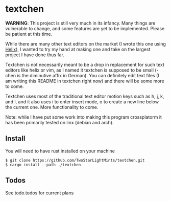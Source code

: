 # textchen

**WARNING**: This project is still very much in its infancy. Many things are vulnerable to change, and some features are yet to be implemented. Please be patient at this time.

While there are many other text editors on the market (I wrote this one using [Helix](https://github.com/helix-editor/helix)), I wanted to try my hand at making one and take on the largest project I have done thus far.

Textchen is not necessarily meant to be a drop in replacement for such text editors like helix or vim, as I named it textchen is supposed to be small (-chen is the diminutive affix in German). You can definitely edit text files (I am writing this README in textchen right now) and there will be some more to come.

Textchen uses most of the traditional text editor motion keys such as h, j, k, and l, and it also uses i to enter insert mode, o to create a new line below the current one. More functionality to come.

Note: while I have put some work into making this program crossplatorm it has been primarily tested on linx (debian and arch).

## Install
You will need to have rust installed on your machine

```
$ git clone https://github.com/TwoStarLightMints/textchen.git
$ cargo install --path ./textchen
```

## Todos
See todo.todos for current plans